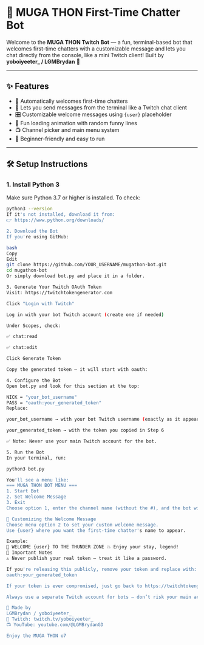 # 🤖 MUGA THON First-Time Chatter Bot

Welcome to the **MUGA THON Twitch Bot** — a fun, terminal-based bot that welcomes first-time chatters with a customizable message and lets you chat directly from the console, like a mini Twitch client! Built by **yoboiyeeter_ / LGMBrydan** 🎉

---

## ✨ Features

- 👋 Automatically welcomes first-time chatters
- 💬 Lets you send messages from the terminal like a Twitch chat client
- 🎛️ Customizable welcome messages using `{user}` placeholder
- 🔁 Fun loading animation with random funny lines
- 📺 Channel picker and main menu system
- 🧠 Beginner-friendly and easy to run

---

## 🛠️ Setup Instructions

### 1. Install Python 3

Make sure Python 3.7 or higher is installed. To check:

```bash
python3 --version
If it's not installed, download it from:
👉 https://www.python.org/downloads/

2. Download the Bot
If you're using GitHub:

bash
Copy
Edit
git clone https://github.com/YOUR_USERNAME/mugathon-bot.git
cd mugathon-bot
Or simply download bot.py and place it in a folder.

3. Generate Your Twitch OAuth Token
Visit: https://twitchtokengenerator.com

Click "Login with Twitch"

Log in with your bot Twitch account (create one if needed)

Under Scopes, check:

✅ chat:read

✅ chat:edit

Click Generate Token

Copy the generated token — it will start with oauth:

4. Configure the Bot
Open bot.py and look for this section at the top:

NICK = "your_bot_username"
PASS = "oauth:your_generated_token"
Replace:

your_bot_username → with your bot Twitch username (exactly as it appears)

your_generated_token → with the token you copied in Step 6

✅ Note: Never use your main Twitch account for the bot.

5. Run the Bot
In your terminal, run:

python3 bot.py

You'll see a menu like:
=== MUGA THON BOT MENU ===
1. Start Bot
2. Set Welcome Message
3. Exit
Choose option 1, enter the channel name (without the #), and the bot will connect and start watching the chat!

🧾 Customizing the Welcome Message
Choose menu option 2 to set your custom welcome message.
Use {user} where you want the first-time chatter's name to appear.

Example:
📢 WELCOME {user} TO THE THUNDER ZONE 💥 Enjoy your stay, legend!
🔐 Important Notes
⚠️ Never publish your real token — treat it like a password.

If you're releasing this publicly, remove your token and replace with:
oauth:your_generated_token

If your token is ever compromised, just go back to https://twitchtokengenerator.com and generate a new one.

Always use a separate Twitch account for bots — don’t risk your main account.

🧠 Made by
LGMBrydan / yoboiyeeter_
👑 Twitch: twitch.tv/yoboiyeeter_
📺 YouTube: youtube.com/@LGMBrydanGD

Enjoy the MUGA THON o7
